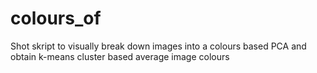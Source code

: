 # colours_of
Shot skript to visually break down images into a colours based PCA and obtain k-means cluster based average image colours
